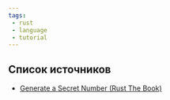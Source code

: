 ```yaml
---
tags:
 - rust
 - language
 - tutorial
---
```


## Список источников

- [Generate a Secret Number (Rust The Book)](https://doc.rust-lang.org/book/ch02-00-guessing-game-tutorial.html#generating-a-secret-number)